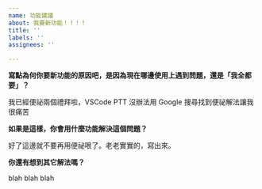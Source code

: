 ```yaml
---
name: 功能建議
about: 我要新功能！！！！
title: ''
labels: ''
assignees: ''

---
```


**寫點為何你要新功能的原因吧，是因為現在哪邊使用上遇到問題，還是「我全都要」？**

我已經便祕兩個禮拜啦，VSCode PTT 沒辦法用 Google 搜尋找到便祕解法讓我很痛苦

**如果是這樣，你會用什麼功能解決這個問題？**

好了這邊就不要再用便祕哏了。老老實實的，寫出來。

**你還有想到其它解法嗎？**

blah blah blah
